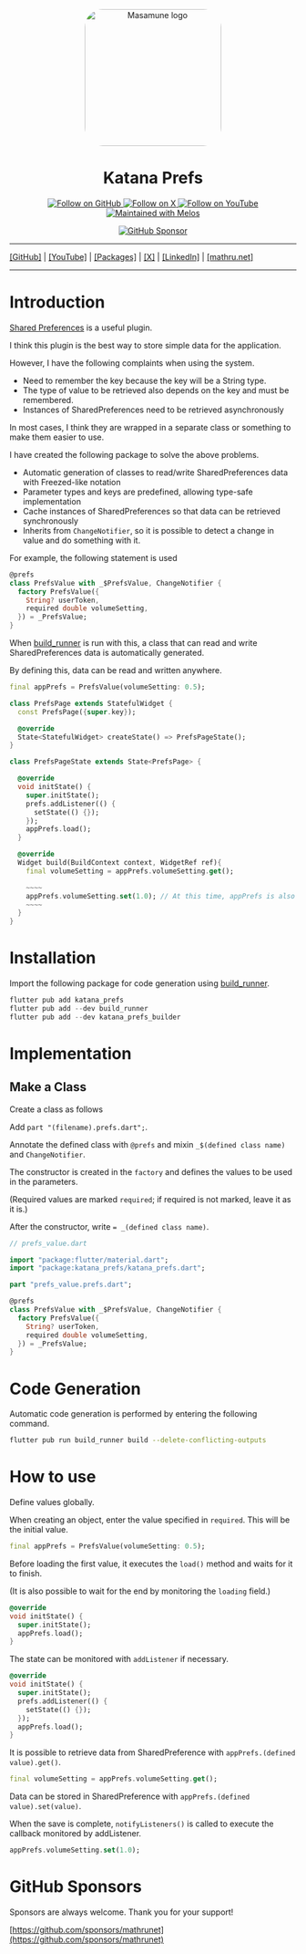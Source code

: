 <p align="center">
  <a href="https://mathru.net">
    <img width="240px" src="https://raw.githubusercontent.com/mathrunet/flutter_masamune/master/.github/images/icon.png" alt="Masamune logo" style="border-radius: 32px"s><br/>
  </a>
  <h1 align="center">Katana Prefs</h1>
</p>

<p align="center">
  <a href="https://github.com/mathrunet">
    <img src="https://img.shields.io/static/v1?label=GitHub&message=Follow&logo=GitHub&color=333333&link=https://github.com/mathrunet" alt="Follow on GitHub" />
  </a>
  <a href="https://x.com/mathru">
    <img src="https://img.shields.io/static/v1?label=@mathru&message=Follow&logo=X&color=0F1419&link=https://x.com/mathru" alt="Follow on X" />
  </a>
  <a href="https://www.youtube.com/c/mathrunetchannel">
    <img src="https://img.shields.io/static/v1?label=YouTube&message=Follow&logo=YouTube&color=FF0000&link=https://www.youtube.com/c/mathrunetchannel" alt="Follow on YouTube" />
  </a>
  <a href="https://github.com/invertase/melos">
    <img src="https://img.shields.io/static/v1?label=maintained%20with&message=melos&color=FF1493&link=https://github.com/invertase/melos" alt="Maintained with Melos" />
  </a>
</p>

<p align="center">
  <a href="https://github.com/sponsors/mathrunet"><img src="https://img.shields.io/static/v1?label=Sponsor&message=%E2%9D%A4&logo=GitHub&color=ff69b4&link=https://github.com/sponsors/mathrunet" alt="GitHub Sponsor" /></a>
</p>

---

[[GitHub]](https://github.com/mathrunet) | [[YouTube]](https://www.youtube.com/c/mathrunetchannel) | [[Packages]](https://pub.dev/publishers/mathru.net/packages) | [[X]](https://x.com/mathru) | [[LinkedIn]](https://www.linkedin.com/in/mathrunet/) | [[mathru.net]](https://mathru.net)

---

# Introduction

[Shared Preferences](https://pub.dev/packages/shared_preferences) is a useful plugin.

I think this plugin is the best way to store simple data for the application.

However, I have the following complaints when using the system.

- Need to remember the key because the key will be a String type.
- The type of value to be retrieved also depends on the key and must be remembered.
- Instances of SharedPreferences need to be retrieved asynchronously

In most cases, I think they are wrapped in a separate class or something to make them easier to use.

I have created the following package to solve the above problems.

- Automatic generation of classes to read/write SharedPreferences data with Freezed-like notation
- Parameter types and keys are predefined, allowing type-safe implementation
- Cache instances of SharedPreferences so that data can be retrieved synchronously
- Inherits from `ChangeNotifier`, so it is possible to detect a change in value and do something with it.

For example, the following statement is used

```dart
@prefs
class PrefsValue with _$PrefsValue, ChangeNotifier {
  factory PrefsValue({
    String? userToken,
    required double volumeSetting,
  }) = _PrefsValue;
}
```

When [build_runner](https://pub.dev/packages/build_runner) is run with this, a class that can read and write SharedPreferences data is automatically generated.

By defining this, data can be read and written anywhere.

```dart
final appPrefs = PrefsValue(volumeSetting: 0.5);

class PrefsPage extends StatefulWidget {
  const PrefsPage({super.key});

  @override
  State<StatefulWidget> createState() => PrefsPageState();
}

class PrefsPageState extends State<PrefsPage> {

  @override
  void initState() {
    super.initState();
    prefs.addListener(() {
      setState(() {});
    });
    appPrefs.load();
  }

  @override
  Widget build(BuildContext context, WidgetRef ref){
    final volumeSetting = appPrefs.volumeSetting.get();

    ~~~~
    appPrefs.volumeSetting.set(1.0); // At this time, appPrefs is also notified of the change and the widget is re-updated.
    ~~~~
  }
}
```

# Installation

Import the following package for code generation using [build_runner](https://pub.dev/packages/build_runner).

```dart
flutter pub add katana_prefs
flutter pub add --dev build_runner
flutter pub add --dev katana_prefs_builder
```

# Implementation

## Make a Class

Create a class as follows

Add `part "(filename).prefs.dart";`.

Annotate the defined class with `@prefs` and mixin `_$(defined class name)` and `ChangeNotifier`.

The constructor is created in the `factory` and defines the values to be used in the parameters.

(Required values are marked `required`; if required is not marked, leave it as it is.)

After the constructor, write `= _(defined class name)`.

```dart
// prefs_value.dart

import "package:flutter/material.dart";
import "package:katana_prefs/katana_prefs.dart";

part "prefs_value.prefs.dart";

@prefs
class PrefsValue with _$PrefsValue, ChangeNotifier {
  factory PrefsValue({
    String? userToken,
    required double volumeSetting,
  }) = _PrefsValue;
}
```

# Code Generation

Automatic code generation is performed by entering the following command.

```bash
flutter pub run build_runner build --delete-conflicting-outputs
```

# How to use

Define values globally.

When creating an object, enter the value specified in `required`. This will be the initial value.

```dart
final appPrefs = PrefsValue(volumeSetting: 0.5);
```

Before loading the first value, it executes the `load()` method and waits for it to finish.

(It is also possible to wait for the end by monitoring the `loading` field.)

```dart
@override
void initState() {
  super.initState();
  appPrefs.load();
}
```

The state can be monitored with `addListener` if necessary.

```dart
@override
void initState() {
  super.initState();
  prefs.addListener(() {
    setState(() {});
  });
  appPrefs.load();
}
```

It is possible to retrieve data from SharedPreference with `appPrefs.(defined value).get()`.

```dart
final volumeSetting = appPrefs.volumeSetting.get();
```

Data can be stored in SharedPreference with `appPrefs.(defined value).set(value)`.

When the save is complete, `notifyListeners()` is called to execute the callback monitored by addListener.

```dart
appPrefs.volumeSetting.set(1.0);
```

# GitHub Sponsors

Sponsors are always welcome. Thank you for your support!

[https://github.com/sponsors/mathrunet](https://github.com/sponsors/mathrunet)